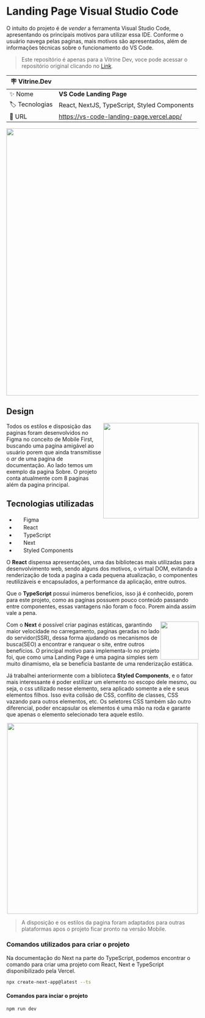 # Landing Page Visual Studio Code

O intuito do projeto é de *vender* a ferramenta Visual Studio Code, apresentando os principais motivos para utilizar essa IDE. Conforme o usuário navega pelas paginas, mais motivos são apresentados, além de informações técnicas sobre o funcionamento do VS Code.

> Este repositório é apenas para a Vitrine Dev, voce pode acessar o repositório original clicando no <a href="https://github.com/juliu-cesar/VSCode-Landing-page">Link</a>.

| :placard: Vitrine.Dev |     |
| -------------  | --- |
| :sparkles: Nome        | **VS Code Landing Page**
| :label: Tecnologias | React, NextJS, TypeScript, Styled Components
| :rocket: URL         | https://vs-code-landing-page.vercel.app/

<div align="center">

  <img src="https://user-images.githubusercontent.com/121033909/218164533-77645be5-5401-4f64-9675-d94dd2a28525.png#vitrinedev" height="700" />
  
</div>

## Design

<img src="https://user-images.githubusercontent.com/121033909/218165711-ae671012-7b07-44bf-b453-ae777dee69b4.png" height="250" align="right" />

Todos os estilos e disposição das paginas foram desenvolvidos no Figma no conceito de Mobile First, buscando uma pagina amigável ao usuário porem que ainda transmitisse o *ar* de uma pagina de documentação. Ao lado temos um exemplo da pagina Sobre. O projeto conta atualmente com 8 paginas além da pagina principal.

## Tecnologias utilizadas

<ul list-style="none">
  <li><img src="https://cdn.jsdelivr.net/gh/devicons/devicon/icons/figma/figma-original.svg" height="17"/> Figma</li>
  <li><img src="https://cdn.jsdelivr.net/gh/devicons/devicon/icons/react/react-original.svg" height="17" /> React</li>
  <li><img src="https://cdn.jsdelivr.net/gh/devicons/devicon/icons/typescript/typescript-original.svg" height="17" /> TypeScript</li>
  <li><img src="https://user-images.githubusercontent.com/121033909/218092081-8feb03b4-7444-4018-a550-e704a77bc53f.svg" height="17" /> Next</li>
  <li><img src="https://user-images.githubusercontent.com/121033909/218092677-03759c36-3450-4cdb-be27-24e892913862.png" height="17"/> Styled Components</li>
</ul>

O **React** dispensa apresentações, uma das bibliotecas mais utilizadas para desenvolvimento web, sendo alguns dos motivos, o virtual DOM, evitando a renderização de toda a pagina a cada pequena atualização, o componentes reutilizáveis e encapsulados, a performance da aplicação, entre outros.

Que o **TypeScript** possui inúmeros benefícios, isso já é conhecido, porem para este projeto, como as paginas possuem pouco conteúdo passando entre componentes, essas vantagens não foram o foco. Porem ainda assim vale a pena.


<img src="https://user-images.githubusercontent.com/121033909/218168778-d2d3398e-c95e-40af-b8ed-af150cb9bc16.png" height="100" align="right" />
  
Com o **Next** é possível criar paginas estáticas, garantindo maior velocidade no carregamento, paginas geradas no lado do servidor(SSR), dessa forma ajudando os mecanismos de busca(SEO) a encontrar e ranquear o site, entre outros benefícios. O principal motivo para implementa-lo no projeto foi, que como uma Landing Page é uma pagina simples sem muito dinamismo, ela se beneficia bastante de uma renderização estática.


Já trabalhei anteriormente com a biblioteca **Styled Components**, e o fator mais interessante é poder estilizar um elemento no escopo dele mesmo, ou seja, o css utilizado nesse elemento, sera aplicado somente a ele e seus elementos filhos. Isso evita colisão de CSS, conflito de classes, CSS vazando para outros elementos, etc. Os seletores CSS também são outro diferencial, poder encapsular os elementos é uma mão na roda e garante que apenas o elemento selecionado tera aquele estilo.

<div align="center">
  
  <img src="https://user-images.githubusercontent.com/121033909/218092814-2cc80674-fd42-4e03-84fa-3baeac52bee2.png" height="500" />
  
</div>

> A disposição e os estilos da pagina foram adaptados para outras plataformas apos o projeto ficar pronto na versão Mobile.

### Comandos utilizados para criar o projeto

Na documentação do Next na parte do TypeScript, podemos encontrar o comando para criar uma projeto com React, Next e TypeScript disponibilizado pela Vercel.

```bash
npx create-next-app@latest --ts
```

#### Comandos para inciar o projeto

```bash
npm run dev
```
